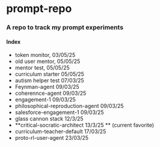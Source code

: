 # prompt-repo

### A repo to track my prompt experiments

#### Index
- token monitor, 03/05/25
- old user mentor, 05/05/25
- mentor test, 05/05/25
- curriculum starter 05/05/25
- autism helper test 07/03/25
- Feynman-agent 09/03/25
- coherennce-agent 09/03/25
- engagement-1 09/03/25
- philosophical-reproduction-agent 09/03/25
- salesforce-engagement-1 09/03/25
- glass cannon stack 12/3/25
- **critical-socratic-architect 13/3/25 ** (current favorite)
- curriculum-teacher-default 17/03/25
- proto-rl-user-agent 23/03/25
